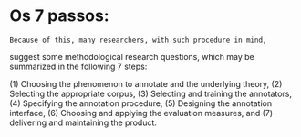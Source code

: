 # Os 7 passos:

	Because of this, many researchers, with such procedure in mind,
suggest some methodological research questions, which may be summarized in the
following 7 steps: 

(1) Choosing the phenomenon to annotate and the underlying theory,
(2) Selecting the appropriate corpus, 
(3) Selecting and training the annotators, 
(4) Specifying the annotation procedure, 
(5) Designing the annotation interface, 
(6) Choosing and applying the evaluation measures, and (7) delivering and maintaining the product.
